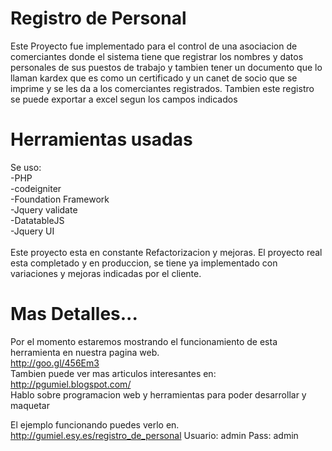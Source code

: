 Registro de Personal
===============

Este Proyecto fue implementado para el control de una asociacion de comerciantes donde el sistema tiene que registrar los nombres y datos personales de sus puestos de trabajo y tambien tener un documento que lo llaman kardex que es como un certificado y un canet de socio que se imprime y se les da a los comerciantes registrados.
Tambien este registro se puede exportar a excel segun los campos indicados

Herramientas usadas
===================
Se uso: <br>
-PHP<br>
-codeigniter<br>
-Foundation Framework<br>
-Jquery validate<br>
-DatatableJS<br>
-Jquery UI<br>
<br>
Este proyecto esta en constante Refactorizacion y mejoras. El proyecto real esta completado y en produccion, se tiene ya implementado con variaciones y mejoras indicadas por el cliente.

Mas Detalles...
===================
Por el momento estaremos mostrando el funcionamiento de esta herramienta en nuestra pagina web.<br>
http://goo.gl/456Em3<br>
Tambien puede ver mas articulos interesantes en:<br>
http://pgumiel.blogspot.com/<br>
Hablo sobre programacion web y herramientas para poder desarrollar y maquetar<br>


El ejemplo funcionando puedes verlo en.
http://gumiel.esy.es/registro_de_personal
Usuario: admin
Pass: admin
